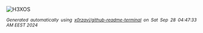 <div align="justify">
<picture>
    <source media="(prefers-color-scheme: dark)" srcset="https://i.ibb.co/k0HpyjC/output-gif.gif">
    <source media="(prefers-color-scheme: light)" srcset="https://i.ibb.co/k0HpyjC/output-gif.gif">
    <img alt="H3XOS" src="https://i.ibb.co/k0HpyjC/output-gif.gif">
</picture>

<sub><i>Generated automatically using [x0rzavi/github-readme-terminal](https://github.com/x0rzavi/github-readme-terminal) on Sat Sep 28 04:47:33 AM EEST 2024</i></sub>
</div>